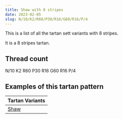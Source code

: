 ```yaml
---
title: Shaw with 8 stripes
date: 2023-02-05
slug: N/10/K2/R60/P30/R16/G60/R16/P/4
---
```

This is a list of all the tartan sett variants with 8 stripes.

It is a 8 stripes tartan.


## Thread count
N/10 K2 R60 P30 R16 G60 R16 P/4

## Examples of this tartan pattern

| Tartan Variants |
|---------------|
| [Shaw](/variants/n/10/k2/r60/p30/r16/g60/r16/p/4-g004c00-k000000-nd0d0d0-p5a3094-rc80000)||
